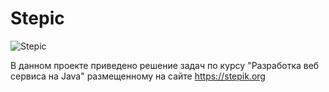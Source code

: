 # Stepic

![Stepic](https://stepik.org/static/frontend/stepic_logo_share.jpg)

В данном проекте приведено решение задач по курсу "Разработка веб сервиса на Java" размещенному на сайте https://stepik.org

